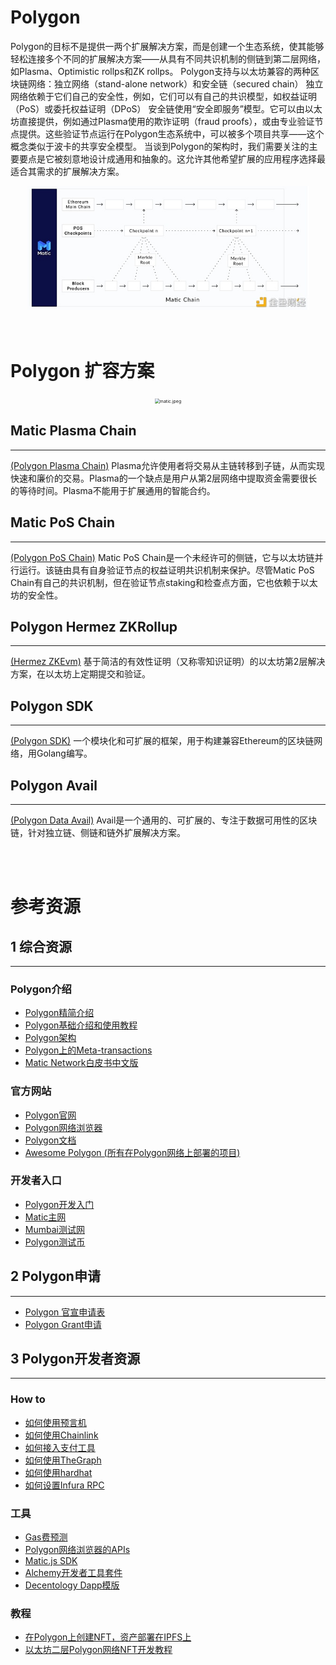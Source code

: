 # Polygon

Polygon的目标不是提供一两个扩展解决方案，而是创建一个生态系统，使其能够轻松连接多个不同的扩展解决方案——从具有不同共识机制的侧链到第二层网络，如Plasma、Optimistic rollps和ZK rollps。
Polygon支持与以太坊兼容的两种区块链网络：独立网络（stand-alone network）和安全链（secured chain）
独立网络依赖于它们自己的安全性，例如，它们可以有自己的共识模型，如权益证明（PoS）或委托权益证明（DPoS）
安全链使用“安全即服务”模型。它可以由以太坊直接提供，例如通过Plasma使用的欺诈证明（fraud proofs），或由专业验证节点提供。这些验证节点运行在Polygon生态系统中，可以被多个项目共享——这个概念类似于波卡的共享安全模型。
当谈到Polygon的架构时，我们需要关注的主要要点是它被刻意地设计成通用和抽象的。这允许其他希望扩展的应用程序选择最适合其需求的扩展解决方案。

<center>
    <img src="./img/matic.jpeg" alt="matic.jpeg" style="zoom:75%;" />
</center>

<br/>
<br/>

# Polygon 扩容方案
<center>
    <img src="https://img.chainnews.com/material/images/a0172d4158f8e2529fd3d04d8142e818.jpg-article" alt="matic.jpeg" style="zoom:50%;" />
</center>

## Matic Plasma Chain
---
[(Polygon Plasma Chain)](https://docs.matic.network/docs/develop/ethereum-matic/plasma/getting-started) Plasma允许使用者将交易从主链转移到子链，从而实现快速和廉价的交易。Plasma的一个缺点是用户从第2层网络中提取资金需要很长的等待时间。Plasma不能用于扩展通用的智能合约。

## Matic PoS Chain
---
[(Polygon PoS Chain)](https://docs.matic.network/docs/develop/ethereum-matic/pos/getting-started/) Matic PoS Chain是一个未经许可的侧链，它与以太坊链并行运行。该链由具有自身验证节点的权益证明共识机制来保护。尽管Matic PoS Chain有自己的共识机制，但在验证节点staking和检查点方面，它也依赖于以太坊的安全性。

## Polygon Hermez ZKRollup
---
[(Hermez ZKEvm)](https://www.chainnews.com/articles/018319341743.htm) 基于简洁的有效性证明（又称零知识证明）的以太坊第2层解决方案，在以太坊上定期提交和验证。

## Polygon SDK
---
[(Polygon SDK)](https://polygon.technology/polygon-sdk/) 一个模块化和可扩展的框架，用于构建兼容Ethereum的区块链网络，用Golang编写。

## Polygon Avail
---
[(Polygon Data Avail)](https://blog.polygon.technology/introducing-avail-by-polygon-a-robust-general-purpose-scalable-data-availability-layer-98bc9814c048) Avail是一个通用的、可扩展的、专注于数据可用性的区块链，针对独立链、侧链和链外扩展解决方案。

<br/>
<br/>


# 参考资源


## 1 综合资源
---

### Polygon介绍
- [Polygon精简介绍](https://biquan365.com/12636.html)
- [Polygon基础介绍和使用教程](https://www.yuque.com/docs/share/8e737364-c380-418e-af21-0f07095fe900)
- [Polygon架构](https://docs.matic.network/docs/contribute/matic-architecture)
- [Polygon上的Meta-transactions](https://docs.matic.network/docs/develop/metatransactions/getting-started)
- [Matic Network白皮书中文版](https://www.chainnews.com/articles/022315243415.htm)

### 官方网站
- [Polygon官网](https://polygon.technology/)
- [Polygon网络浏览器](https://polygonscan.com/)
- [Polygon文档](https://docs.matic.network/)
- [Awesome Polygon (所有在Polygon网络上部署的项目)](http://awesomepolygon.com/)

### 开发者入口
- [Polygon开发入门](https://docs.matic.network/docs/develop/getting-started)
- [Matic主网](https://rpc-mainnet.maticvigil.com)
- [Mumbai测试网](https://rpc-mumbai.maticvigil.com)
- [Polygon测试币](https://faucet.matic.network/)


## 2 Polygon申请
---

- [Polygon 官宣申请表](https://airtable.com/shrDaWf1UYNzkhTbg)
- [Polygon Grant申请](https://polygon.technology/developer-support-program/)

## 3 Polygon开发者资源
---

### How to
- [如何使用预言机](https://docs.matic.network/docs/develop/oracles/getting-started)
- [如何使用Chainlink](https://docs.matic.network/docs/develop/oracles/chainlink)
- [如何接入支付工具](https://docs.matic.network/docs/develop/fiat-on-ramp)
- [如何使用TheGraph](https://docs.matic.network/docs/develop/graph)
- [如何使用hardhat](https://docs.matic.network/docs/develop/hardhat/)
- [如何设置Infura RPC](https://www.youtube.com/watch?v=jz6idHfMGvk)

### 工具
- [Gas费预测](https://docs.matic.network/docs/develop/tools/matic-gas-station/#usage)
- [Polygon网络浏览器的APIs](https://polygonscan.com/apis)
- [Matic.js SDK](https://github.com/maticnetwork/matic.js)
- [Alchemy开发者工具套件](https://www.alchemy.com/)
- [Decentology Dapp模版](https://dappstarter.decentology.com/)

### 教程
- [在Polygon上创建NFT，资产部署在IPFS上](https://medium.com/pinata/how-to-create-layer-2-nfts-with-polygon-and-ipfs-aef998ff8ef2)
- [以太坊二层Polygon网络NFT开发教程](https://cloud.tencent.com/developer/article/1828250)
